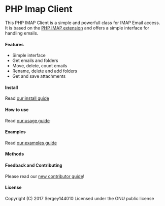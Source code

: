 # PHP Imap Client
This PHP IMAP Client is a simple and powerfull class for IMAP Email access.
It is based on the [PHP IMAP extension](http://php.net/imap) and offers a simple interface for handling emails.

#### Features
* Simple interface
* Get emails and folders
* Move, delete, count emails
* Rename, delete and add folders
* Get and save attachments

#### Install
Read [our install guide](docs/guide-en/Install.md)

#### How to use
Read [our usage guide](docs/guide-en/Usage.md)

#### Examples
Read [our examples guide](docs/guide-en/Examples.md)

#### Methods

#### Feedback and Contributing
Please read our [new contributor guide](docs/guide-en/Contributing.md)!

#### License
Copyright (C) 2017 Sergey144010
Licensed under the GNU public license
